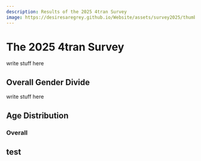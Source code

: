 ```yaml
---
description: Results of the 2025 4tran Survey 
image: https://desiresaregrey.github.io/Website/assets/survey2025/thumb.png
---
```

<script src="https://cdn.jsdelivr.net/npm/apexcharts"></script>
<script src="../4transurvey2025.js"></script>

# The 2025 4tran Survey

write stuff here

## Overall Gender Divide

write stuff here

<div class="charts-grid">
  <div>
    <div id="gender-overall-binary"></div>
    <script>createPieChart("gender-overall-binary", "gender_binary.json", true)</script>
  </div>

  <div>
    <div id="gender-overall"></div>
    <script>createPieChart("gender-overall", "gender.json")</script>
  </div>
</div>

## Age Distribution

### Overall

<div id="age-capped"></div>
<script>createBarChart("age-capped", "age_capped_reversed.json")</script>

<div id="age-capped-pop-pyramid"></div>
<script>createPopPyramidChart("age-capped-pop-pyramid", "age_capped_pop_pyramid.json")</script>

## test

<div id="chart1"></div>
<script>createBarChart("chart1", "height.json", [2, 3, 4])</script>